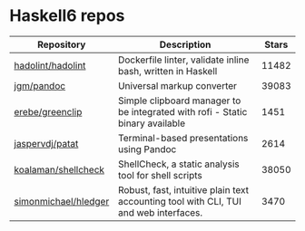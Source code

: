 # Haskell6 repos

| Repository                                                      | Description                                                                          | Stars |
| --------------------------------------------------------------- | ------------------------------------------------------------------------------------ | ----- |
| [hadolint/hadolint](https://github.com/hadolint/hadolint)       | Dockerfile linter, validate inline bash, written in Haskell                          | 11482 |
| [jgm/pandoc](https://github.com/jgm/pandoc)                     | Universal markup converter                                                           | 39083 |
| [erebe/greenclip](https://github.com/erebe/greenclip)           | Simple clipboard manager to be integrated with rofi - Static binary available        | 1451  |
| [jaspervdj/patat](https://github.com/jaspervdj/patat)           | Terminal-based presentations using Pandoc                                            | 2614  |
| [koalaman/shellcheck](https://github.com/koalaman/shellcheck)   | ShellCheck, a static analysis tool for shell scripts                                 | 38050 |
| [simonmichael/hledger](https://github.com/simonmichael/hledger) | Robust, fast, intuitive plain text accounting tool with CLI, TUI and web interfaces. | 3470  |
